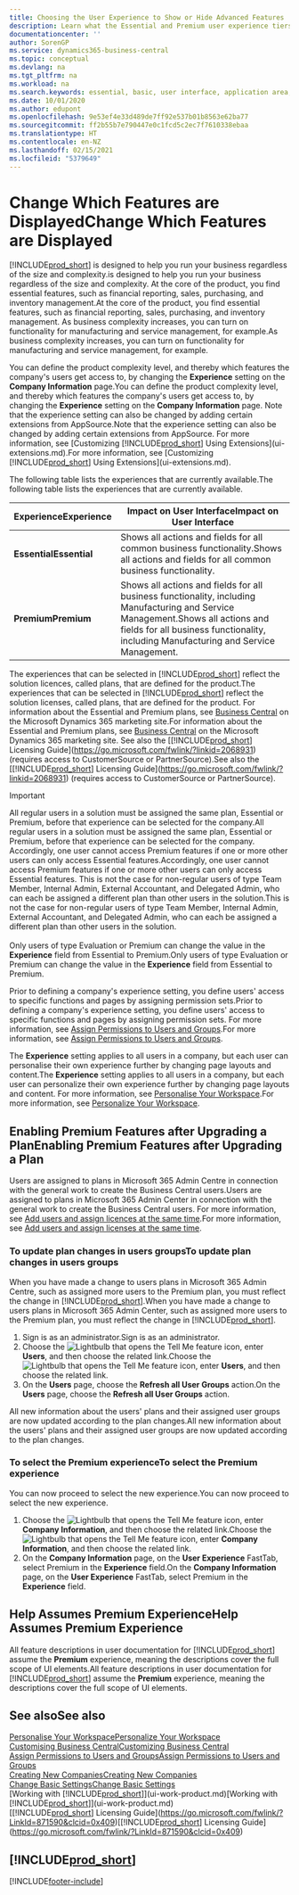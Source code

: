 ```yaml
---
title: Choosing the User Experience to Show or Hide Advanced Features | Microsoft Docs
description: Learn what the Essential and Premium user experience tiers mean for the user interface, application areas, and your company.
documentationcenter: ''
author: SorenGP
ms.service: dynamics365-business-central
ms.topic: conceptual
ms.devlang: na
ms.tgt_pltfrm: na
ms.workload: na
ms.search.keywords: essential, basic, user interface, application area, experience
ms.date: 10/01/2020
ms.author: edupont
ms.openlocfilehash: 9e53ef4e33d489de7ff92e537b01b8563e62ba77
ms.sourcegitcommit: ff2b55b7e790447e0c1fcd5c2ec7f7610338ebaa
ms.translationtype: HT
ms.contentlocale: en-NZ
ms.lasthandoff: 02/15/2021
ms.locfileid: "5379649"
---
```

# <a name="change-which-features-are-displayed"></a><span data-ttu-id="71c49-103">Change Which Features are Displayed</span><span class="sxs-lookup"><span data-stu-id="71c49-103">Change Which Features are Displayed</span></span>
[!INCLUDE[prod_short](includes/prod_short.md)] <span data-ttu-id="71c49-104">is designed to help you run your business regardless of the size and complexity.</span><span class="sxs-lookup"><span data-stu-id="71c49-104">is designed to help you run your business regardless of the size and complexity.</span></span> <span data-ttu-id="71c49-105">At the core of the product, you find essential features, such as financial reporting, sales, purchasing, and inventory management.</span><span class="sxs-lookup"><span data-stu-id="71c49-105">At the core of the product, you find essential features, such as financial reporting, sales, purchasing, and inventory management.</span></span> <span data-ttu-id="71c49-106">As business complexity increases, you can turn on functionality for manufacturing and service management, for example.</span><span class="sxs-lookup"><span data-stu-id="71c49-106">As business complexity increases, you can turn on functionality for manufacturing and service management, for example.</span></span>

<span data-ttu-id="71c49-107">You can define the product complexity level, and thereby which features the company's users get access to, by changing the **Experience** setting on the **Company Information** page.</span><span class="sxs-lookup"><span data-stu-id="71c49-107">You can define the product complexity level, and thereby which features the company's users get access to, by changing the **Experience** setting on the **Company Information** page.</span></span> <span data-ttu-id="71c49-108">Note that the experience setting can also be changed by adding certain extensions from AppSource.</span><span class="sxs-lookup"><span data-stu-id="71c49-108">Note that the experience setting can also be changed by adding certain extensions from AppSource.</span></span> <span data-ttu-id="71c49-109">For more information, see [Customizing [!INCLUDE[prod_short](includes/prod_short.md)] Using Extensions](ui-extensions.md).</span><span class="sxs-lookup"><span data-stu-id="71c49-109">For more information, see [Customizing [!INCLUDE[prod_short](includes/prod_short.md)] Using Extensions](ui-extensions.md).</span></span>

<span data-ttu-id="71c49-110">The following table lists the experiences that are currently available.</span><span class="sxs-lookup"><span data-stu-id="71c49-110">The following table lists the experiences that are currently available.</span></span>

| <span data-ttu-id="71c49-111">Experience</span><span class="sxs-lookup"><span data-stu-id="71c49-111">Experience</span></span> | <span data-ttu-id="71c49-112">Impact on User Interface</span><span class="sxs-lookup"><span data-stu-id="71c49-112">Impact on User Interface</span></span> |
| --- | --- |
| <span data-ttu-id="71c49-113">**Essential**</span><span class="sxs-lookup"><span data-stu-id="71c49-113">**Essential**</span></span> |<span data-ttu-id="71c49-114">Shows all actions and fields for all common business functionality.</span><span class="sxs-lookup"><span data-stu-id="71c49-114">Shows all actions and fields for all common business functionality.</span></span>|
| <span data-ttu-id="71c49-115">**Premium**</span><span class="sxs-lookup"><span data-stu-id="71c49-115">**Premium**</span></span> |<span data-ttu-id="71c49-116">Shows all actions and fields for all business functionality, including Manufacturing and Service Management.</span><span class="sxs-lookup"><span data-stu-id="71c49-116">Shows all actions and fields for all business functionality, including Manufacturing and Service Management.</span></span>|

<span data-ttu-id="71c49-117">The experiences that can be selected in [!INCLUDE[prod_short](includes/prod_short.md)] reflect the solution licences, called plans, that are defined for the product.</span><span class="sxs-lookup"><span data-stu-id="71c49-117">The experiences that can be selected in [!INCLUDE[prod_short](includes/prod_short.md)] reflect the solution licenses, called plans, that are defined for the product.</span></span> <span data-ttu-id="71c49-118">For information about the Essential and Premium plans, see [Business Central](https://go.microsoft.com/fwlink/?linkid=870242) on the Microsoft Dynamics 365 marketing site.</span><span class="sxs-lookup"><span data-stu-id="71c49-118">For information about the Essential and Premium plans, see [Business Central](https://go.microsoft.com/fwlink/?linkid=870242) on the Microsoft Dynamics 365 marketing site.</span></span> <span data-ttu-id="71c49-119">See also the [[!INCLUDE[prod_short](includes/prod_short.md)] Licensing Guide](https://go.microsoft.com/fwlink/?linkid=2068931) (requires access to CustomerSource or PartnerSource).</span><span class="sxs-lookup"><span data-stu-id="71c49-119">See also the [[!INCLUDE[prod_short](includes/prod_short.md)] Licensing Guide](https://go.microsoft.com/fwlink/?linkid=2068931) (requires access to CustomerSource or PartnerSource).</span></span>

> [!IMPORTANT]  
> <span data-ttu-id="71c49-120">All regular users in a solution must be assigned the same plan, Essential or Premium, before that experience can be selected for the company.</span><span class="sxs-lookup"><span data-stu-id="71c49-120">All regular users in a solution must be assigned the same plan, Essential or Premium, before that experience can be selected for the company.</span></span> <span data-ttu-id="71c49-121">Accordingly, one user cannot access Premium features if one or more other users can only access Essential features.</span><span class="sxs-lookup"><span data-stu-id="71c49-121">Accordingly, one user cannot access Premium features if one or more other users can only access Essential features.</span></span> <span data-ttu-id="71c49-122">This is not the case for non-regular users of type Team Member, Internal Admin, External Accountant, and Delegated Admin, who can each be assigned a different plan than other users in the solution.</span><span class="sxs-lookup"><span data-stu-id="71c49-122">This is not the case for non-regular users of type Team Member, Internal Admin, External Accountant, and Delegated Admin, who can each be assigned a different plan than other users in the solution.</span></span><br /><br /> <span data-ttu-id="71c49-123">Only users of type Evaluation or Premium can change the value in the **Experience** field from Essential to Premium.</span><span class="sxs-lookup"><span data-stu-id="71c49-123">Only users of type Evaluation or Premium can change the value in the **Experience** field from Essential to Premium.</span></span>

<span data-ttu-id="71c49-124">Prior to defining a company's experience setting, you define users' access to specific functions and pages by assigning permission sets.</span><span class="sxs-lookup"><span data-stu-id="71c49-124">Prior to defining a company's experience setting, you define users' access to specific functions and pages by assigning permission sets.</span></span> <span data-ttu-id="71c49-125">For more information, see [Assign Permissions to Users and Groups](ui-define-granular-permissions.md).</span><span class="sxs-lookup"><span data-stu-id="71c49-125">For more information, see [Assign Permissions to Users and Groups](ui-define-granular-permissions.md).</span></span>

<span data-ttu-id="71c49-126">The **Experience** setting applies to all users in a company, but each user can personalise their own experience further by changing page layouts and content.</span><span class="sxs-lookup"><span data-stu-id="71c49-126">The **Experience** setting applies to all users in a company, but each user can personalize their own experience further by changing page layouts and content.</span></span> <span data-ttu-id="71c49-127">For more information, see [Personalise Your Workspace](ui-personalization-user.md).</span><span class="sxs-lookup"><span data-stu-id="71c49-127">For more information, see [Personalize Your Workspace](ui-personalization-user.md).</span></span>

## <a name="enabling-premium-features-after-upgrading-a-plan"></a><span data-ttu-id="71c49-128">Enabling Premium Features after Upgrading a Plan</span><span class="sxs-lookup"><span data-stu-id="71c49-128">Enabling Premium Features after Upgrading a Plan</span></span>
<span data-ttu-id="71c49-129">Users are assigned to plans in Microsoft 365 Admin Centre in connection with the general work to create the Business Central users.</span><span class="sxs-lookup"><span data-stu-id="71c49-129">Users are assigned to plans in Microsoft 365 Admin Center in connection with the general work to create the Business Central users.</span></span> <span data-ttu-id="71c49-130">For more information, see [Add users and assign licences at the same time](/microsoft-365/admin/add-users/add-users?view=o365-worldwide&preserve-view=true).</span><span class="sxs-lookup"><span data-stu-id="71c49-130">For more information, see [Add users and assign licenses at the same time](/microsoft-365/admin/add-users/add-users?view=o365-worldwide&preserve-view=true).</span></span>

### <a name="to-update-plan-changes-in-users-groups"></a><span data-ttu-id="71c49-131">To update plan changes in users groups</span><span class="sxs-lookup"><span data-stu-id="71c49-131">To update plan changes in users groups</span></span>
<span data-ttu-id="71c49-132">When you have made a change to users plans in Microsoft 365 Admin Centre, such as assigned more users to the Premium plan, you must reflect the change in [!INCLUDE[prod_short](includes/prod_short.md)].</span><span class="sxs-lookup"><span data-stu-id="71c49-132">When you have made a change to users plans in Microsoft 365 Admin Center, such as assigned more users to the Premium plan, you must reflect the change in [!INCLUDE[prod_short](includes/prod_short.md)].</span></span>

1. <span data-ttu-id="71c49-133">Sign is as an administrator.</span><span class="sxs-lookup"><span data-stu-id="71c49-133">Sign is as an administrator.</span></span>
2. <span data-ttu-id="71c49-134">Choose the ![Lightbulb that opens the Tell Me feature](media/ui-search/search_small.png "Tell me what you want to do") icon, enter **Users**, and then choose the related link.</span><span class="sxs-lookup"><span data-stu-id="71c49-134">Choose the ![Lightbulb that opens the Tell Me feature](media/ui-search/search_small.png "Tell me what you want to do") icon, enter **Users**, and then choose the related link.</span></span>
3. <span data-ttu-id="71c49-135">On the **Users** page, choose the **Refresh all User Groups** action.</span><span class="sxs-lookup"><span data-stu-id="71c49-135">On the **Users** page, choose the **Refresh all User Groups** action.</span></span>

<span data-ttu-id="71c49-136">All new information about the users' plans and their assigned user groups are now updated according to the plan changes.</span><span class="sxs-lookup"><span data-stu-id="71c49-136">All new information about the users' plans and their assigned user groups are now updated according to the plan changes.</span></span>

### <a name="to-select-the-premium-experience"></a><span data-ttu-id="71c49-137">To select the Premium experience</span><span class="sxs-lookup"><span data-stu-id="71c49-137">To select the Premium experience</span></span>
<span data-ttu-id="71c49-138">You can now proceed to select the new experience.</span><span class="sxs-lookup"><span data-stu-id="71c49-138">You can now proceed to select the new experience.</span></span>
1. <span data-ttu-id="71c49-139">Choose the ![Lightbulb that opens the Tell Me feature](media/ui-search/search_small.png "Tell me what you want to do") icon, enter **Company Information**, and then choose the related link.</span><span class="sxs-lookup"><span data-stu-id="71c49-139">Choose the ![Lightbulb that opens the Tell Me feature](media/ui-search/search_small.png "Tell me what you want to do") icon, enter **Company Information**, and then choose the related link.</span></span>
2. <span data-ttu-id="71c49-140">On the **Company Information** page, on the **User Experience** FastTab, select Premium  in the **Experience** field.</span><span class="sxs-lookup"><span data-stu-id="71c49-140">On the **Company Information** page, on the **User Experience** FastTab, select Premium  in the **Experience** field.</span></span>

## <a name="help-assumes-premium-experience"></a><span data-ttu-id="71c49-141">Help Assumes Premium Experience</span><span class="sxs-lookup"><span data-stu-id="71c49-141">Help Assumes Premium Experience</span></span>
<span data-ttu-id="71c49-142">All feature descriptions in user documentation for [!INCLUDE[prod_short](includes/prod_short.md)] assume the **Premium** experience, meaning the descriptions cover the full scope of UI elements.</span><span class="sxs-lookup"><span data-stu-id="71c49-142">All feature descriptions in user documentation for [!INCLUDE[prod_short](includes/prod_short.md)] assume the **Premium** experience, meaning the descriptions cover the full scope of UI elements.</span></span>

## <a name="see-also"></a><span data-ttu-id="71c49-143">See also</span><span class="sxs-lookup"><span data-stu-id="71c49-143">See also</span></span>
[<span data-ttu-id="71c49-144">Personalise Your Workspace</span><span class="sxs-lookup"><span data-stu-id="71c49-144">Personalize Your Workspace</span></span>](ui-personalization-user.md)  
[<span data-ttu-id="71c49-145">Customising Business Central</span><span class="sxs-lookup"><span data-stu-id="71c49-145">Customizing Business Central</span></span>](ui-customizing-overview.md)  
[<span data-ttu-id="71c49-146">Assign Permissions to Users and Groups</span><span class="sxs-lookup"><span data-stu-id="71c49-146">Assign Permissions to Users and Groups</span></span>](ui-define-granular-permissions.md)  
[<span data-ttu-id="71c49-147">Creating New Companies</span><span class="sxs-lookup"><span data-stu-id="71c49-147">Creating New Companies</span></span>](about-new-company.md)  
[<span data-ttu-id="71c49-148">Change Basic Settings</span><span class="sxs-lookup"><span data-stu-id="71c49-148">Change Basic Settings</span></span>](ui-change-basic-settings.md)  
<span data-ttu-id="71c49-149">[Working with [!INCLUDE[prod_short](includes/prod_short.md)]](ui-work-product.md)</span><span class="sxs-lookup"><span data-stu-id="71c49-149">[Working with [!INCLUDE[prod_short](includes/prod_short.md)]](ui-work-product.md)</span></span>  
<span data-ttu-id="71c49-150">[[!INCLUDE[prod_short](includes/prod_short.md)] Licensing Guide](https://go.microsoft.com/fwlink/?LinkId=871590&clcid=0x409)</span><span class="sxs-lookup"><span data-stu-id="71c49-150">[[!INCLUDE[prod_short](includes/prod_short.md)] Licensing Guide](https://go.microsoft.com/fwlink/?LinkId=871590&clcid=0x409)</span></span>

## [!INCLUDE[prod_short](includes/free_trial_md.md)]  


[!INCLUDE[footer-include](includes/footer-banner.md)]